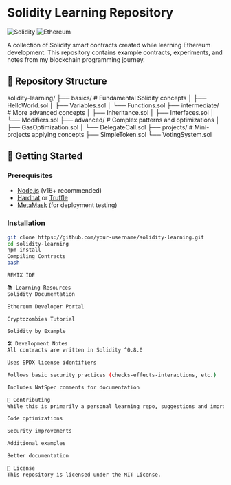 # Solidity Learning Repository

![Solidity](https://img.shields.io/badge/Solidity-%23363636.svg?style=for-the-badge&logo=solidity&logoColor=white)
![Ethereum](https://img.shields.io/badge/Ethereum-3C3C3D?style=for-the-badge&logo=Ethereum&logoColor=white)

A collection of Solidity smart contracts created while learning Ethereum development. This repository contains example contracts, experiments, and notes from my blockchain programming journey.

## 📁 Repository Structure
solidity-learning/
├── basics/ # Fundamental Solidity concepts
│ ├── HelloWorld.sol
│ ├── Variables.sol
│ └── Functions.sol
├── intermediate/ # More advanced concepts
│ ├── Inheritance.sol
│ ├── Interfaces.sol
│ └── Modifiers.sol
├── advanced/ # Complex patterns and optimizations
│ ├── GasOptimization.sol
│ └── DelegateCall.sol
├── projects/ # Mini-projects applying concepts
 ├── SimpleToken.sol
  └── VotingSystem.sol




## 🚀 Getting Started

### Prerequisites
- [Node.js](https://nodejs.org/) (v16+ recommended)
- [Hardhat](https://hardhat.org/) or [Truffle](https://trufflesuite.com/)
- [MetaMask](https://metamask.io/) (for deployment testing)

### Installation
```bash
git clone https://github.com/your-username/solidity-learning.git
cd solidity-learning
npm install
Compiling Contracts
bash

REMIX IDE

📚 Learning Resources
Solidity Documentation

Ethereum Developer Portal

Cryptozombies Tutorial

Solidity by Example

🛠️ Development Notes
All contracts are written in Solidity ^0.8.0

Uses SPDX license identifiers

Follows basic security practices (checks-effects-interactions, etc.)

Includes NatSpec comments for documentation

🤝 Contributing
While this is primarily a personal learning repo, suggestions and improvements are welcome! Please open an issue or pull request for:

Code optimizations

Security improvements

Additional examples

Better documentation

📜 License
This repository is licensed under the MIT License.
